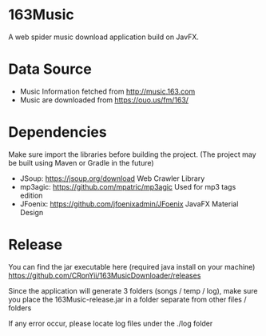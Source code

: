 # 163Music

A web spider music download application build on JavFX.

# Data Source
* Music Information fetched from http://music.163.com
* Music are downloaded from https://ouo.us/fm/163/

# Dependencies
Make sure import the libraries before building the project. (The project may be built using Maven or Gradle in the future)

* JSoup: https://jsoup.org/download Web Crawler Library
* mp3agic: https://github.com/mpatric/mp3agic Used for mp3 tags edition
* JFoenix: https://github.com/jfoenixadmin/JFoenix JavaFX Material Design

# Release

You can find the jar executable here (required java install on your machine)
https://github.com/CRonYii/163MusicDownloader/releases

Since the application will generate 3 folders (songs / temp / log),
make sure you place the 163Music-release.jar in a folder separate from other files / folders

If any error occur, please locate log files under the ./log folder


